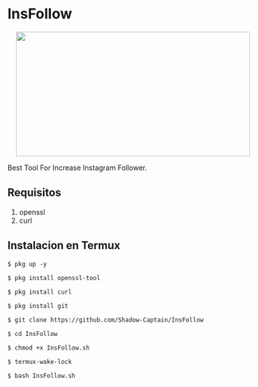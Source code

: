 # InsFollow
<p align="center">
  <img src="" width="470" height="250">
</p>
Best Tool For Increase Instagram Follower.

## Requisitos
1. openssl
2. curl

## Instalacion en Termux

`$ pkg up -y`

`$ pkg install openssl-tool`

`$ pkg install curl`

`$ pkg install git`

`$ git clone https://github.com/Shadow-Captain/InsFollow`

`$ cd InsFollow`

`$ chmod +x InsFollow.sh`

`$ termux-wake-lock`

`$ bash InsFollow.sh`
